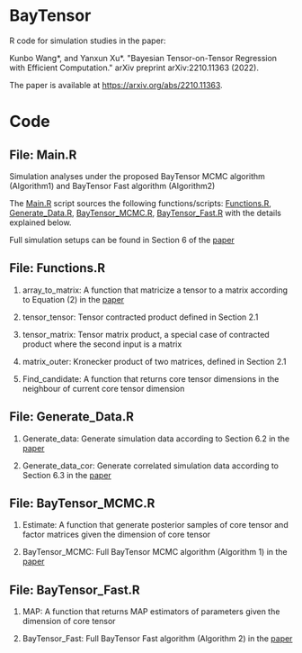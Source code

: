 # BayTensor
R code for simulation studies in the paper:

Kunbo Wang*, and Yanxun Xu*. "Bayesian Tensor-on-Tensor Regression with Efficient Computation." arXiv preprint arXiv:2210.11363 (2022).

The paper is available at https://arxiv.org/abs/2210.11363.

# Code
## File: Main.R
Simulation analyses under the proposed BayTensor MCMC algorithm (Algorithm1) and BayTensor Fast algorithm (Algorithm2) 

The [Main.R](https://github.com/KunboStats/BayTensor/blob/main/Main.R) script sources the following functions/scripts: [Functions.R](https://github.com/KunboStats/BayTensor/blob/main/Functions.R), [Generate_Data.R](https://github.com/KunboStats/BayTensor/blob/main/Generate_Data.R), [BayTensor_MCMC.R](https://github.com/KunboStats/BayTensor/blob/main/BayTensor_MCMC.R), [BayTensor_Fast.R](https://github.com/KunboStats/BayTensor/blob/main/BayTensor_Fast.R) with the details explained below.

Full simulation setups can be found in Section 6 of the [paper](https://arxiv.org/abs/2210.11363) 

## File: Functions.R 
1. array_to_matrix: 
	A function that matricize a tensor to a matrix according to Equation (2) in the [paper](https://arxiv.org/abs/2210.11363)

2. tensor_tensor:
	Tensor contracted product defined in Section 2.1

3. tensor_matrix:
	Tensor matrix product, a special case of contracted product where the second input is a matrix

4. matrix_outer:
	Kronecker product of two matrices, defined in Section 2.1

5. Find_candidate:
	A function that returns core tensor dimensions in the neighbour of current core tensor dimension

## File: Generate_Data.R
1. Generate_data: Generate simulation data according to Section 6.2 in the [paper](https://arxiv.org/abs/2210.11363)

2. Generate_data_cor: Generate correlated simulation data according to Section 6.3 in the [paper](https://arxiv.org/abs/2210.11363)

## File: BayTensor_MCMC.R
1. Estimate: 
	A function that generate posterior samples of core tensor and factor matrices given the dimension of core tensor

2. BayTensor_MCMC:
	Full BayTensor MCMC algorithm (Algorithm 1) in the [paper](https://arxiv.org/abs/2210.11363)

## File: BayTensor_Fast.R
1. MAP:
	A function that returns MAP estimators of parameters given the dimension of core tensor

2. BayTensor_Fast:
	Full BayTensor Fast algorithm (Algorithm 2) in the [paper](https://arxiv.org/abs/2210.11363)


